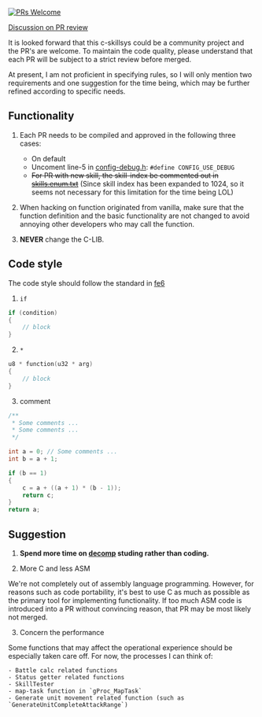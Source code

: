 [![PRs Welcome](https://img.shields.io/badge/PRs-welcome-brightgreen.svg?style=flat-square)](https://makeapullrequest.com)

[Discussion on PR review](https://github.com/MokhaLeee/fe8u-cskillsys-kernel/issues/249)

It is looked forward that this c-skillsys could be a community project and the PR's are welcome. To maintain the code quality, please understand that each PR will be subject to a strict review before merged.

At present, I am not proficient in specifying rules, so I will only mention two requirements and one suggestion for the time being, which may be further refined according to specific needs.

## Functionality

1. Each PR needs to be compiled and approved in the following three cases:
    - On default
    - Uncoment line-5 in [config-debug.h](../include/Configs/config-debug.h): `#define CONFIG_USE_DEBUG`
    - ~~For PR with new skill, the skill-index be commented out in [skills.enum.txt](../include/constants/skills.enum.txt)~~ (Since skill index has been expanded to 1024, so it seems not necessary for this limitation for the time being LOL)

2. When hacking on function originated from vanilla, make sure that the function definition and the basic functionality are not changed to avoid annoying other developers who may call the function.

3. **NEVER** change the C-LIB.

## Code style

The code style should follow the standard in [fe6](https://github.com/StanHash/fe6)

1. `if`
```c
if (condition)
{
    // block
}
```

2. `*`
```c
u8 * function(u32 * arg)
{
    // block
}
```

3. comment
```c
/**
 * Some comments ...
 * Some comments ...
 */

int a = 0; // Some comments ...
int b = a + 1;

if (b == 1)
{
    c = a + ((a + 1) * (b - 1));
    return c;
}
return a;
```

## Suggestion

1. **Spend more time on [decomp](https://github.com/FireEmblemUniverse/fireemblem8u) studing rather than coding.**

2. More C and less ASM

We're not completely out of assembly language programming. However, for reasons such as code portability, it's best to use C as much as possible as the primary tool for implementing functionality. If too much ASM code is introduced into a PR without convincing reason, that PR may be most likely not merged.

3. Concern the performance

Some functions that may affect the operational experience should be especially taken care off. For now, the processes I can think of:

    - Battle calc related functions
    - Status getter related functions
    - SkillTester
    - map-task function in `gProc_MapTask`
    - Generate unit movement related function (such as `GenerateUnitCompleteAttackRange`)
